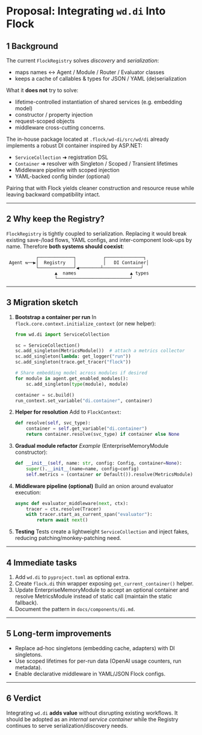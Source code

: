 # Proposal: Integrating `wd.di` Into Flock

## 1  Background
The current `FlockRegistry` solves *discovery* and *serialization*:
* maps names ↔️ Agent / Module / Router / Evaluator classes
* keeps a cache of callables & types for JSON / YAML (de)serialization

What it **does not** try to solve:
* lifetime-controlled instantiation of shared services (e.g. embedding model)
* constructor / property injection
* request-scoped objects
* middleware cross-cutting concerns.

The in-house package located at `.flock/wd-di/src/wd/di` already implements a
robust DI container inspired by ASP.NET:
* `ServiceCollection` ➜ registration DSL
* `Container` ➜ resolver with Singleton / Scoped / Transient lifetimes
* Middleware pipeline with scoped injection
* YAML-backed config binder (optional)

Pairing that with Flock yields cleaner construction and resource reuse while
leaving backward compatibility intact.

---
## 2  Why keep the Registry?
`FlockRegistry` is tightly coupled to serialization.  Replacing it would break
existing save-/load flows, YAML configs, and inter-component look-ups by name.
Therefore **both systems should coexist**:

```
           ┌─────────────┐          ┌──────────────┐
 Agent ⇆──▶│  Registry   │          │   DI Container│
           └─────────────┘◀────────┴──────────────┘
                  ▲  names                    ▲ types
                  └───────────────────────────┘
```

---
## 3  Migration sketch

1. **Bootstrap a container per run**
   In `flock.core.context.initialize_context` (or new helper):

   ```python
   from wd.di import ServiceCollection

   sc = ServiceCollection()
   sc.add_singleton(MetricsModule())  # attach a metrics collector
   sc.add_singleton(lambda: get_logger("run"))
   sc.add_singleton(trace.get_tracer("flock"))

   # Share embedding model across modules if desired
   for module in agent.get_enabled_modules():
       sc.add_singleton(type(module), module)

   container = sc.build()
   run_context.set_variable("di.container", container)
   ```

2. **Helper for resolution**
   Add to `FlockContext`:

   ```python
   def resolve(self, svc_type):
       container = self.get_variable("di.container")
       return container.resolve(svc_type) if container else None
   ```

3. **Gradual module refactor**
   *Example* (EnterpriseMemoryModule constructor):
   ```python
   def __init__(self, name: str, config: Config, container=None):
       super().__init__(name=name, config=config)
       self.metrics = (container or Default()).resolve(MetricsModule)  # fallback
   ```

4. **Middleware pipeline (optional)**
   Build an onion around evaluator execution:
   ```python
   async def evaluator_middleware(next, ctx):
       tracer = ctx.resolve(Tracer)
       with tracer.start_as_current_span("evaluator"):
           return await next()
   ```

5. **Testing**
   Tests create a lightweight `ServiceCollection` and inject fakes, reducing
   patching/monkey-patching need.

---
## 4  Immediate tasks
1. Add `wd.di` to `pyproject.toml` as optional extra.
2. Create `flock.di` thin wrapper exposing `get_current_container()` helper.
3. Update EnterpriseMemoryModule to accept an optional container and resolve
   MetricsModule instead of static call (maintain the static fallback).
4. Document the pattern in `docs/components/di.md`.

---
## 5  Long-term improvements
* Replace ad-hoc singletons (embedding cache, adapters) with DI singletons.
* Use scoped lifetimes for per-run data (OpenAI usage counters, run metadata).
* Enable declarative middleware in YAML/JSON Flock configs.

---
## 6  Verdict
Integrating `wd.di` **adds value** without disrupting existing workflows.  It
should be adopted as an *internal service container* while the Registry
continues to serve serialization/discovery needs. 